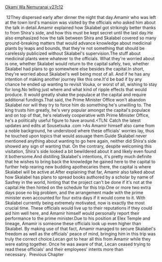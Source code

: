 [Okami Wa Nemuranai v27c12](https://www.sousetsuka.com/2020/09/okami-wa-nemuranai-2712.html)
<br/><br/>
 12They dispersed early after dinner the night that day.Amamir who was left at the town lord's mansion was visited by the officials who asked him about the talk in detail.Amamir explained how Skalabel got strikingly better thanks to <Purification> from Shira's side, and how this must be kept secret until the last day.He also emphasized how the talk between Shira and Skalabel covered so many ground-breaking matters that would advance knowledge about medicinal plants by leaps and bounds, that they're not something that should be carelessly publicized without Skalabel's supervision.The stuff about medicinal plants were whatever to the officials. What they're worried about is one, whether Skalabel would return to the capital safely, two, whether Skalabel had plans to go somewhere else besides the capital.In short, they're worried about Skalabel's well being most of all. And if he has any intention of making another journey like this one.It'd be bad if by any chance he ended up wanting to revisit Vouka, or worst of all, wishing to stay for long.No telling just where and what kind of ripple effects that would produce. It would greatly shake the populace at the capital and require additional fundings.That said, the Prime Minister Office won't abandon Skalabel nor will they try to force him do something he's unwilling to. The king trusts him greatly, he's very popular amongst the capital's populace and on top of that, he's relatively cooperative with Prime Minister Office, he's a politically useful figure to have around.<TLN: Catch the latest updates and edits at Sousetsuka .com >As Amamir himself also came from a noble background, he understood where these officials' worries lay, thus he touched upon topics that would assuage them.Guide Skalabel never mentioned anything about wanting to go here again, neither did Shira's side showed any sign of wanting that. On the contrary, despite welcoming this visitation, Shira's side looked a bit bewildered about it and likely even found it bothersome.And distilling Skalabel's intentions, it's pretty much definite that he wishes to bring back the knowledge he gained here to the capital to further help rearing new budding apothecaries there, the capital is where Skalabel will be active at.After explaining that far, Amamir also talked about how Skalabel has plans to spread books authored by a scholar by name of Sasfrey in the world, hinting that the project can't be done if it's not at the capital.He then hinted on the schedule for this trip.One or more two extra days pose no big problem, and the arrangement made with the prime minister even accounted for four extra days if it would come to it. With Skalabel currently being extremely motivated, now is exactly the most crucial time. These officials would live up to their reputations if they could aid him well here, and Amamir himself would personally report their performance to the prime minister.Due to his position at Elex Temple and lineage, Amamir is someone these officials look up even higher than Skalabel. By making use of that fact, Amamir managed to secure Skalabel's freedom as well as the officials' peace of mind, bringing him in this trip was truly the correct choice.Lecan got to hear all this from Amamir while they were eating together. Once he was aware of that, Lecan ceased trying to read these officials' and their employees' intents more than necessary.  Previous Chapter <br/>
